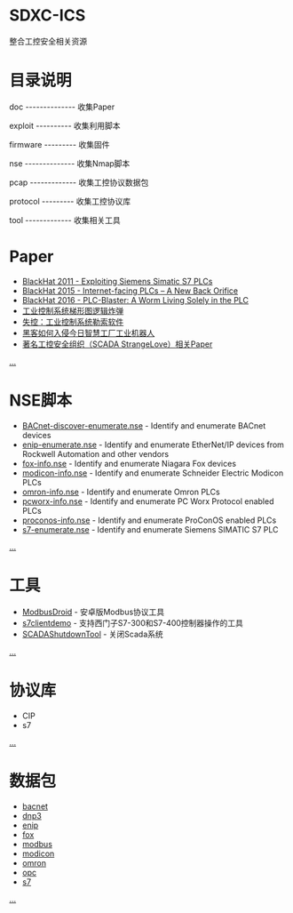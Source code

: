# SDXC-ICS

整合工控安全相关资源


# 目录说明

doc -------------- 收集Paper

exploit ---------- 收集利用脚本

firmware --------- 收集固件

nse -------------- 收集Nmap脚本

pcap ------------- 收集工控协议数据包

protocol --------- 收集工控协议库

tool ------------- 收集相关工具


# Paper

* [BlackHat 2011 - Exploiting Siemens Simatic S7 PLCs](https://github.com/w3h/icsmaster/blob/master/doc/%E5%9B%BD%E5%A4%96/Exploiting%20Siemens%20Simatic%20S7%20PLCs.pdf)
* [BlackHat 2015 - Internet-facing PLCs – A New Back Orifice](https://github.com/w3h/icsmaster/blob/master/doc/%E5%9B%BD%E5%A4%96/us-15-Klick-Internet-Facing-PLCs-A-New-Back-Orifice-wp.pdf)
* [BlackHat 2016 - PLC-Blaster: A Worm Living Solely in the PLC](https://github.com/w3h/icsmaster/blob/master/doc/%E5%9B%BD%E5%A4%96/asia-16-Spenneberg-PLC-Blaster-A-Worm-Living-Solely-In-The-PLC-wp.pdf)
* [工业控制系统梯形图逻辑炸弹](https://github.com/w3h/icsmaster/blob/master/doc/%E5%9B%BD%E5%A4%96/On%20Ladder%20Logic%20Bombs%20in%20Industrial%20Control%20Systems.pdf)
* [失控：工业控制系统勒索软件](https://github.com/w3h/icsmaster/blob/master/doc/%E5%9B%BD%E5%A4%96/plcransomware.pdf)
* [黑客如何入侵今日智慧工厂工业机器人](https://github.com/w3h/icsmaster/blob/master/doc/%E5%9B%BD%E5%A4%96/wp-industrial-robot-security.pdf)
* [著名工控安全组织（SCADA StrangeLove）相关Paper](https://github.com/w3h/icsmaster/tree/master/doc/%E5%9B%BD%E5%A4%96/SCADA%20StrangeLove)

[...](https://github.com/w3h/icsmaster/tree/master/doc)

# NSE脚本

* [BACnet-discover-enumerate.nse](https://github.com/w3h/icsmaster/blob/master/nse/BACnet-discover-enumerate.nse) - Identify and enumerate BACnet devices
* [enip-enumerate.nse](https://github.com/w3h/icsmaster/blob/master/nse/enip-enumerate.nse) - Identify and enumerate EtherNet/IP devices from Rockwell Automation and other vendors
* [fox-info.nse](https://github.com/w3h/icsmaster/blob/master/nse/fox-info.nse) - Identify and enumerate Niagara Fox devices
* [modicon-info.nse](https://github.com/w3h/icsmaster/blob/master/nse/modicon-info.nse) - Identify and enumerate Schneider Electric Modicon PLCs
* [omron-info.nse](https://github.com/w3h/icsmaster/blob/master/nse/omron-info.nse) - Identify and enumerate Omron PLCs
* [pcworx-info.nse](https://github.com/w3h/icsmaster/blob/master/nse/pcworx-info.nse) - Identify and enumerate PC Worx Protocol enabled PLCs
* [proconos-info.nse](https://github.com/w3h/icsmaster/blob/master/nse/pcworx-info.nse) - Identify and enumerate ProConOS enabled PLCs
* [s7-enumerate.nse](https://github.com/w3h/icsmaster/blob/master/nse/s7-enumerate.nse) - Identify and enumerate Siemens SIMATIC S7 PLC

[...](https://github.com/w3h/icsmaster/tree/master/nse)

# 工具

* [ModbusDroid](https://github.com/w3h/icsmaster/blob/master/tool/ModbusDroid.apk) - 安卓版Modbus协议工具
* [s7clientdemo](https://github.com/w3h/icsmaster/blob/master/tool/s7clientdemo.rar) - 支持西门子S7-300和S7-400控制器操作的工具
* [SCADAShutdownTool](https://github.com/w3h/icsmaster/blob/master/tool/SCADAShutdownTool-v1.0-Beta.zip) - 关闭Scada系统

[...](https://github.com/w3h/icsmaster/tree/master/tool)

# 协议库

* CIP
* s7

[...](https://github.com/w3h/icsmaster/tree/master/protocol)

# 数据包

* [bacnet](https://github.com/w3h/icsmaster/tree/master/pcap/bacnet)
* [dnp3](https://github.com/w3h/icsmaster/tree/master/pcap/dpn3)
* [enip](https://github.com/w3h/icsmaster/tree/master/pcap/enip)
* [fox](https://github.com/w3h/icsmaster/tree/master/pcap/fox)
* [modbus](https://github.com/w3h/icsmaster/tree/master/pcap/modbus)
* [modicon](https://github.com/w3h/icsmaster/tree/master/pcap/modicon)
* [omron](https://github.com/w3h/icsmaster/tree/master/pcap/omron)
* [opc](https://github.com/w3h/icsmaster/tree/master/pcap/opc)
* [s7](https://github.com/w3h/icsmaster/tree/master/pcap/s7)

[...](https://github.com/w3h/icsmaster/tree/master/pcap)





